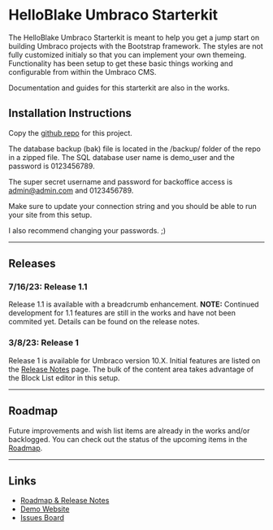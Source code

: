 # HelloBlake Umbraco Starterkit

The HelloBlake Umbraco Starterkit is meant to help you get a jump start on building Umbraco projects with the Bootstrap framework. The styles are not fully customized initialy so that you can implement your own themeing. Functionality has been setup to get these basic things working and configurable from within the Umbraco CMS. 

Documentation and guides for this starterkit are also in the works.

## Installation Instructions

Copy the [github repo](https://github.com/bkclerke/HelloBlake.Umbraco.Starterkit) for this project.

The database backup (bak) file is located in the /backup/ folder of the repo in a zipped file. The SQL database user name is demo_user and the password is 0123456789.

The super secret username and password for backoffice access is admin@admin.com and 0123456789.

Make sure to update your connection string and you should be able to run your site from this setup.

I also recommend changing your passwords. ;) 

---

## Releases

### 7/16/23: Release 1.1

Release 1.1 is available with a breadcrumb enhancement.
**NOTE:** Continued development for 1.1 features are still in the works and have not been commited yet. Details can be found on the release notes.

### 3/8/23: Release 1

Release 1 is available for Umbraco version 10.X. Initial features are listed on the [Release Notes](https://bkclerke.notion.site/HelloBlake-Umbraco-Starterkit-Roadmap-5dcefd83358840a3bf3860276129adc2) page. The bulk of the content area takes advantage of the Block List editor in this setup.

---
## Roadmap

Future improvements and wish list items are already in the works and/or backlogged. You can check out the status of the upcoming items in the [Roadmap](https://bkclerke.notion.site/HelloBlake-Umbraco-Starterkit-Roadmap-5dcefd83358840a3bf3860276129adc2).

---

## Links

* [Roadmap & Release Notes](https://bkclerke.notion.site/HelloBlake-Umbraco-Starterkit-Roadmap-5dcefd83358840a3bf3860276129adc2)
* [Demo Website](https://starterkit.helloblake.com)
* [Issues Board](https://github.com/bkclerke/HelloBlake.Umbraco.Starterkit/issues)